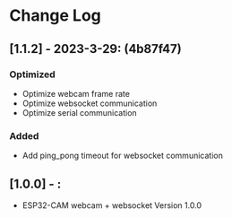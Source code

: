 # Change Log

## [1.1.2] - 2023-3-29: (4b87f47)

### Optimized
- Optimize webcam frame rate
- Optimize websocket communication
- Optimize serial communication

### Added
- Add ping_pong timeout for websocket communication


## [1.0.0] - :

- ESP32-CAM webcam + websocket Version 1.0.0